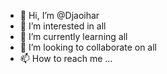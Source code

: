 - 👋 Hi, I’m @Djaoihar
- 👀 I’m interested in all
- 🌱 I’m currently learning all
- 💞️ I’m looking to collaborate on all
- 📫 How to reach me ...

<!---
Djaoihar/Djaoihar is a ✨ special ✨ repository because its `README.md` (this file) appears on your GitHub profile.
You can click the Preview link to take a look at your changes.
--->
